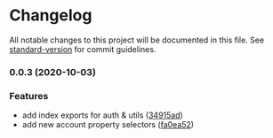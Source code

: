 # Changelog

All notable changes to this project will be documented in this file. See [standard-version](https://github.com/conventional-changelog/standard-version) for commit guidelines.

### 0.0.3 (2020-10-03)


### Features

* add index exports for auth & utils ([34915ad](https://github.com/jamiehaywood/hl/commit/34915ade9f0892e55b2c757dc37c10320d29412b))
* add new account property selectors ([fa0ea52](https://github.com/jamiehaywood/hl/commit/fa0ea52d921ee742918f4c4668dd8230d524f9cd))
